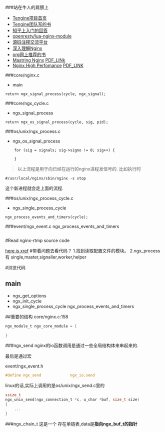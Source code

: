 ###站在牛人的肩膀上
* [Tengine项目首页](http://tengine.taobao.org/index_cn.html)
* [Tengine团队写的书](http://tengine.taobao.org/book/index.html)
* [知乎上入门的回答](https://www.zhihu.com/question/20857459)
* [openresty/lua-nginx-module](https://github.com/openresty/lua-nginx-module)
* [源码注释交流平台](http://www.imaotao.cn/xref/nginx-1.10.0/)
* [深入理解Nginx](http://product.dangdang.com/23910258.html#catalog)
* [org网上推荐的书](http://nginx.org/en/books.html)
* [Mastring Nginx](http://product.dangdang.com/23655331.html#catalog) [PDF_LINk](http://pdf.th7.cn/down/files/1411/Mastering%20Nginx.pdf)
* [Nginx High Perfomance](http://product.dangdang.com/1900482176.html#catalog) [PDF_LINK](http://185.49.84.138/ebooks/Nginx-High-Performance[ebooksfeed.com].pdf)

###core/nginx.c
* main
```
return ngx_signal_process(cycle, ngx_signal);
```

###core/ngx_cycle.c
* ngx_signal_process
```
return ngx_os_signal_process(cycle, sig, pid);
```


###os/unix/ngx_process.c
* ngx_os_signal_process
```
    for (sig = signals; sig->signo != 0; sig++) {
        
    }
```

>以上流程是用于向已经在运行的nginx进程发信号的.
比如执行时
```
#/usr/local/nginx/sbin/nginx -s stop
```
这个新进程就会走上面的流程.

###os/unix/ngx_process_cycle.c
* ngx_single_process_cycle
```
ngx_process_events_and_timers(cycle);
```

###event/ngx_event.c
ngx_process_events_and_timers
```

```



#Read nginx-rtmp source code

[here is xref]()
#带着问题去看代码？
1.找到读取配置文件的模块。
2.ngx_process 有 single,master,signaller,worker,helper

#浏览代码

## main
    
    
* ngx_get_options
* ngx_init_cycle
* ngx_single_process_cycle
    ngx_process_events_and_timers
    


##重要的结构
core/nginx.c:158
``` c
ngx_module_t ngx_core_module = {
    
}
```

###ngx_send
nginx的io函数调用是通过一些全局结构体来串起来的.

最后是通过宏

event/ngx_event.h
```c
#define ngx_send             ngx_io.send
```


linux的话,实际上调用的是os/unix/ngx_send.c里的
```c
ssize_t
ngx_unix_send(ngx_connection_t *c, u_char *buf, size_t size)
{
    ...
}
```

###ngx_chain_t 
这是一个 存在单链表,data是**指向ngx_buf_t的指针**

